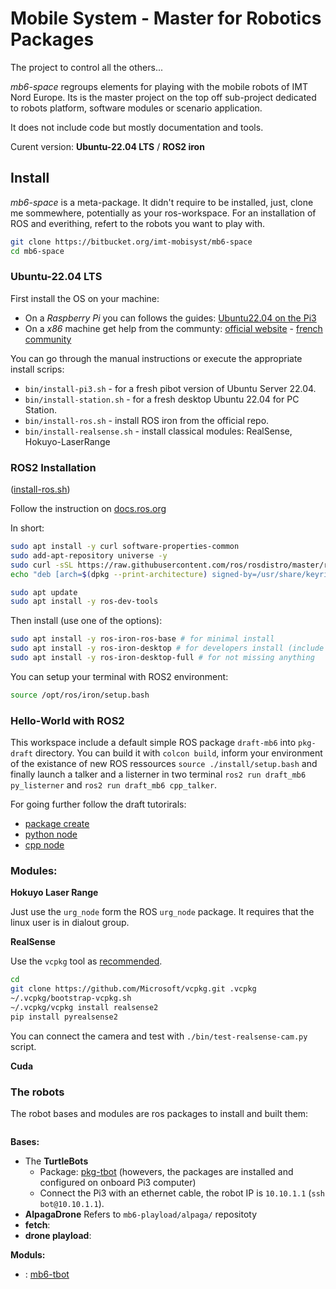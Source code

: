 # Mobile System - Master for Robotics Packages

The project to control all the others...

_mb6-space_ regroups elements for playing with the mobile robots of IMT Nord Europe.
Its is the master project on the top off sub-project dedicated to robots platform, software modules or scenario application.

It does not include code but mostly documentation and tools.

Curent version: **Ubuntu-22.04 LTS** / **ROS2 iron**

## Install

_mb6-space_ is a meta-package.
It didn't require to be installed, just, clone me sommewhere, potentially as your ros-workspace.
For an installation of ROS and everithing, refert to the robots you want to play with.

```sh
git clone https://bitbucket.org/imt-mobisyst/mb6-space
cd mb6-space
```

### Ubuntu-22.04 LTS

First install the OS on your machine: 

- On a _Raspberry Pi_ you can follows the guides: [Ubuntu22.04 on the Pi3](./docs/configure-pi3.md)
- On a _x86_ machine get help from the communty: [official website](https://ubuntu.com/) - [french community](https://www.ubuntu-fr.org/)

You can go through the manual instructions or execute the appropriate install scrips:

- `bin/install-pi3.sh` - for a fresh pibot version of Ubuntu Server 22.04.
- `bin/install-station.sh` - for a fresh desktop Ubuntu 22.04 for PC Station.
- `bin/install-ros.sh` - install ROS iron from the official repo.
- `bin/install-realsense.sh` - install classical modules: RealSense, Hokuyo-LaserRange

### ROS2 Installation

([install-ros.sh](./bin/install-ros.sh))

Follow the instruction on [docs.ros.org](https://docs.ros.org/en/iron/Installation/Ubuntu-Install-Debians.html)

In short:

```sh
sudo apt install -y curl software-properties-common
sudo add-apt-repository universe -y
sudo curl -sSL https://raw.githubusercontent.com/ros/rosdistro/master/ros.key -o /usr/share/keyrings/ros-archive-keyring.gpg
echo "deb [arch=$(dpkg --print-architecture) signed-by=/usr/share/keyrings/ros-archive-keyring.gpg] http://packages.ros.org/ros2/ubuntu $(. /etc/os-release && echo $UBUNTU_CODENAME) main" | sudo tee /etc/apt/sources.list.d/ros2.list > /dev/null

sudo apt update
sudo apt install -y ros-dev-tools
```

Then install (use one of the options): 

```sh
sudo apt install -y ros-iron-ros-base # for minimal install
sudo apt install -y ros-iron-desktop # for developers install (include visualtization etc.)
sudo apt install -y ros-iron-desktop-full # for not missing anything
```

You can setup your terminal with ROS2 environment: 

```sh
source /opt/ros/iron/setup.bash
```

### Hello-World with ROS2

This workspace include a default simple ROS package `draft-mb6` into `pkg-draft` directory.
You can build it with `colcon build`,
inform your environment of the existance of new ROS ressources `source ./install/setup.bash`
and finally launch a talker and a listerner in two terminal `ros2 run draft_mb6 py_listerner` and `ros2 run draft_mb6 cpp_talker`.

For going further follow the draft tutorirals:

- [package create](./docs/tuto-draft-pkg.md)
- [python node](./docs/tuto-draft-python.md)
- [cpp node](./docs/tuto-draft-cpp.md)

### Modules:


**Hokuyo Laser Range** 

Just use the `urg_node` form the ROS `urg_node` package.
It requires that the linux user is in dialout group.


**RealSense**

Use the `vcpkg` tool as [recommended](https://github.com/IntelRealSense/librealsense).

```sh
cd 
git clone https://github.com/Microsoft/vcpkg.git .vcpkg
~/.vcpkg/bootstrap-vcpkg.sh
~/.vcpkg/vcpkg install realsense2
pip install pyrealsense2
```

You can connect the camera and test with `./bin/test-realsense-cam.py` script.


**Cuda**



### The robots

The robot bases and modules are ros packages to install and built them: 

```sh
```

**Bases:**

- The **TurtleBots**
    * Package: [pkg-tbot](https://bitbucket.org/imt-mobisyst/pkg-tbot) (howevers, the packages are installed and configured on onboard Pi3 computer)
    * Connect the Pi3 with an ethernet cable, the robot IP is `10.10.1.1` (`ssh bot@10.10.1.1`).
- **AlpagaDrone** Refers to `mb6-playload/alpaga/` repositoty 
- **fetch**: 
- **drone playload**: 

**Moduls:**

- : [mb6-tbot](https://bitbucket.org/imt-mobisyst/mb6-tbot)